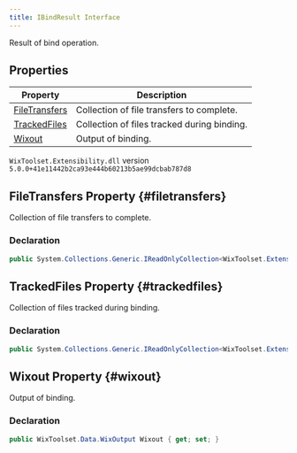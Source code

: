 ```yaml
---
title: IBindResult Interface
---
```

Result of bind operation.
## Properties
| Property | Description |
| ------ | ----------- |
| [FileTransfers](#filetransfers) | Collection of file transfers to complete. |
| [TrackedFiles](#trackedfiles) | Collection of files tracked during binding. |
| [Wixout](#wixout) | Output of binding. |
`WixToolset.Extensibility.dll` version `5.0.0+41e11442b2ca93e444b60213b5ae99dcbab787d8`
## FileTransfers Property {#filetransfers}
Collection of file transfers to complete.
### Declaration
```cs
public System.Collections.Generic.IReadOnlyCollection<WixToolset.Extensibility.Data.IFileTransfer> FileTransfers { get; set; }
```
## TrackedFiles Property {#trackedfiles}
Collection of files tracked during binding.
### Declaration
```cs
public System.Collections.Generic.IReadOnlyCollection<WixToolset.Extensibility.Data.ITrackedFile> TrackedFiles { get; set; }
```
## Wixout Property {#wixout}
Output of binding.
### Declaration
```cs
public WixToolset.Data.WixOutput Wixout { get; set; }
```
